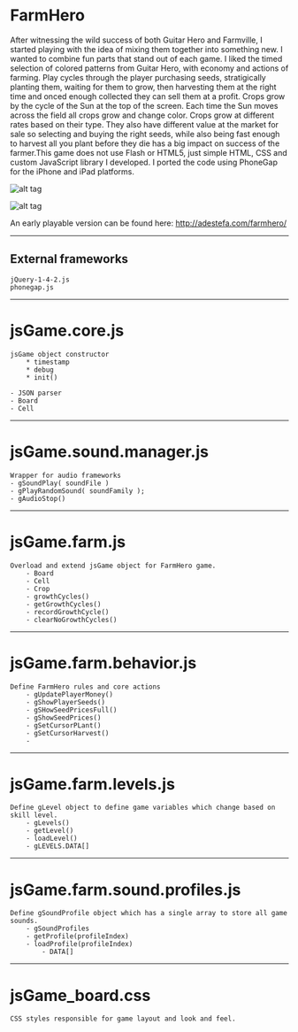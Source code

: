 
# FarmHero

After witnessing the wild success of both Guitar Hero and Farmville, I started playing with the idea of mixing them together 
into something new. I wanted to combine fun parts that stand out of each game. I liked the timed selection of colored patterns from Guitar Hero, with economy and actions of farming. Play cycles through the player purchasing seeds, stratigically planting them, waiting for them to grow, then harvesting them at the right time and onced enough collected they can sell them at a profit. Crops grow by the cycle of the Sun at the top of the screen. Each time the Sun moves across the field all crops grow and change color. Crops grow at different rates based on their type. They also have different value at the market for sale so selecting and buying the right seeds, while also being fast enough to harvest all you plant before they die has a big impact on success of the farmer.This game does not use Flash or HTML5, just simple HTML, CSS and custom JavaScript library
I developed. I ported the code using PhoneGap for the iPhone and iPad platforms.


![alt tag](https://adestefawp.files.wordpress.com/2015/05/splashscreen.png)

![alt tag](https://adestefawp.files.wordpress.com/2015/05/farmhero.png)


An early playable version can be found here: http://adestefa.com/farmhero/



-------------------
External frameworks
-------------------
	jQuery-1-4-2.js
	phonegap.js



--------------
jsGame.core.js
==============
	jsGame object constructor
		* timestamp
		* debug
		* init()
	
	- JSON parser
	- Board
	- Cell

-----------------------
jsGame.sound.manager.js
=======================
	Wrapper for audio frameworks
	- gSoundPlay( soundFile )
	- gPlayRandomSound( soundFamily );
	- gAudioStop()

 

--------------
jsGame.farm.js
==============
	Overload and extend jsGame object for FarmHero game.
		- Board
		- Cell
		- Crop
		- growthCycles()
		- getGrowthCycles()
		- recordGrowthCycle()
		- clearNoGrowthCycles()

		

-----------------------
jsGame.farm.behavior.js
=======================
	Define FarmHero rules and core actions
		- gUpdatePlayerMoney()
		- gShowPlayerSeeds()
		- gSHowSeedPricesFull()
		- gShowSeedPrices()
		- gSetCursorPLant()
		- gSetCursorHarvest()
		-



---------------------
jsGame.farm.levels.js
=====================
	Define gLevel object to define game variables which change based on skill level.
		- gLevels()
		- getLevel()
		- loadLevel()
		- gLEVELS.DATA[]
		


-----------------------------
jsGame.farm.sound.profiles.js
=============================
	Define gSoundProfile object which has a single array to store all game sounds.
		- gSoundProfiles
		- getProfile(profileIndex)
		- loadProfile(profileIndex)
			- DATA[]
		


----------------
jsGame_board.css
================
	CSS styles responsible for game layout and look and feel.
	
	
